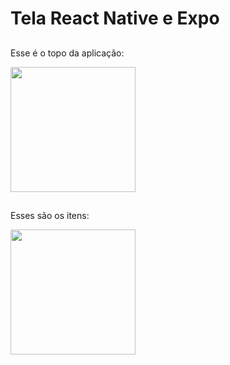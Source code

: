 # Tela React Native e Expo
##

<!DOCTYPE html>
Esse é o topo da aplicação:
<div class = "tela">
<img src= https://user-images.githubusercontent.com/61603795/159549349-1e115562-498c-45e5-b86c-0fc137c66c31.jpeg width="200px" >
</div>


##


Esses são os itens:
<div class = "tela">
<img src=https://user-images.githubusercontent.com/61603795/159549608-6fdeeef2-e048-42a6-9c4e-96c83d12d259.jpeg width="200px"  >
</div>


      

     
